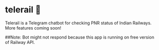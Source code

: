 # telerail 🚂
Telerail is a Telegram chatbot for checking PNR status of Indian Railways. More features coming soon!

##Note: Bot might not respond because this app is running on free version of Railway API.
